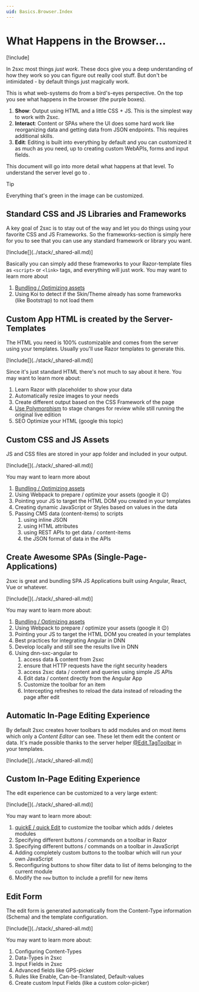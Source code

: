 ```yaml
---
uid: Basics.Browser.Index
---
```


# What Happens in the Browser...

[!include[](../stack/_shared-float-summary.md)]
<style>.context-box-summary .browser-all { visibility: visible; } </style>

In 2sxc most things _just work_. These docs give you a deep understanding of how they work so you can figure out really cool stuff. But don't be intimidated - by default things just magically work. 

This is what web-systems do from a bird's-eyes perspective. On the top you see what happens in the browser (the purple boxes).

1. **Show**: Output using HTML and a little CSS + JS. This is the simplest way to work with 2sxc.
1. **Interact**: Content or SPAs where the UI does some hard work like reorganizing data and getting data from JSON endpoints. This requires additional skills.
1. **Edit**: Editing is built into everything by default and you can customized it as much as you need, up to creating custom WebAPIs, forms and input fields.

This document will go into more detail what happens at that level. To understand the server level go to [](xref:Basics.Index).

> [!TIP]
> Everything that's green in the image can be customized.


## Standard CSS and JS Libraries and Frameworks

A key goal of 2sxc is to stay out of the way and let you do things using your favorite CSS and JS Frameworks. So the frameworks-section is simply here for you to see that you can use any standard framework or library you want. 

<div class="context-box2" width="100%">
  [!include[](../stack/_shared-all.md)]
  <style>.context-box2 .frameworks-browser { visibility: visible; } </style>
</div>

Basically you can simply add these frameworks to your Razor-template files as `<script>` or `<link>` tags, and everything will just work. You may want to learn more about

1. [Bundling / Optimizing assets](xref:Basics.Server.Assets.Optimization)
1. Using Koi to detect if the Skin/Theme already has some frameworks (like Bootstrap) to not load them

## Custom App HTML is created by the Server-Templates

The HTML you need is 100% customizable and comes from the server using your templates. 
Usually you'll use Razor templates to generate this. 

<div class="context-box3" width="100%">
  [!include[](../stack/_shared-all.md)]
  <style>.context-box3 .show-html { visibility: visible; } </style>
</div>


Since it's just standard HTML there's not much to say about it here. You may want to learn more about:

1. Learn Razor with placeholder to show your data
1. Automatically resize images to your needs
1. Create different output based on the CSS Framework of the page
1. [Use Polymorphism](xref:Specs.Cms.Polymorphism) to stage changes for review while still running the original live edition
1. SEO Optimize your HTML (google this topic)

## Custom CSS and JS Assets

JS and CSS files are stored in your app folder and included in your output. 

<div class="context-box4" width="100%">
  [!include[](../stack/_shared-all.md)]
  <style>.context-box4 .show-js { visibility: visible; } </style>
</div>

You may want to learn more about

1. [Bundling / Optimizing assets](xref:Basics.Server.Assets.Optimization)
1. Using Webpack to prepare / optimize your assets (google it 😉)
1. Pointing your JS to target the HTML DOM you created in your templates
1. Creating dynamic JavaScript or Styles based on values in the data
1. Passing CMS data (content-items) to scripts
    1. using inline JSON
    1. using HTML attributes
    1. using REST APIs to get data / content-items
    1. the JSON format of data in the APIs

## Create Awesome SPAs (Single-Page-Applications)

2sxc is great and bundling SPA JS Applications built using Angular, React, Vue or whatever. 

<div class="context-box5" width="100%">
  [!include[](../stack/_shared-all.md)]
  <style>.context-box5 .spa-all { visibility: visible; } </style>
</div>

You may want to learn more about:

1. [Bundling / Optimizing assets](xref:Basics.Server.Assets.Optimization)
1. Using Webpack to prepare / optimize your assets (google it 😉)
1. Pointing your JS to target the HTML DOM you created in your templates
1. Best practices for integrating Angular in DNN
1. Develop locally and still see the results live in DNN
1. Using dnn-sxc-angular to 
    1. access data & content from 2sxc
    1. ensure that HTTP requests have the right security headers
    1. access 2sxc data / content and queries using simple JS APIs
    1. Edit data / content directly from the Angular App
    1. Customize the toolbar for an item
    1. Intercepting refreshes to reload the data instead of reloading the page after edit


## Automatic In-Page Editing Experience

By default 2sxc creates hover toolbars to add modules and on most items which only a _Content Editor_ can see. These let them edit the content or data. It's made possible thanks to the server helper [@Edit.TagToolbar](xref:NetCode.Razor.Edit.Toolbar) in your templates.

<div class="context-box6" width="100%">
  [!include[](../stack/_shared-all.md)]
  <style>.context-box6 .edit-auto { visibility: visible; } </style>
</div>


## Custom In-Page Editing Experience

The edit experience can be customized to a very large extent:

<div class="context-box-edit-js" width="100%">
  [!include[](../stack/_shared-all.md)]
  <style>.context-box-edit-js .edit-custom { visibility: visible; } </style>
</div>

You may want to learn more about:

1. [quickE / quick Edit](xref:Basics.Browser.EditUx.QuickE) to customize the toolbar which adds / deletes modules
1. Specifying different buttons / commands on a toolbar in Razor
1. Specifying different buttons / commands on a toolbar in JavaScript
1. Adding completely custom buttons to the toolbar which will run your own JavaScript
1. Reconfiguring buttons to show filter data to list of items belonging to the current module
1. Modify the `new` button to include a prefill for new items


## Edit Form

The edit form is generated automatically from the Content-Type information (Schema) and the template configuration. 

<div class="context-box-edit-form" width="100%">
  [!include[](../stack/_shared-all.md)]
  <style>.context-box-edit-form .browser-edit-ui { visibility: visible; } </style>
</div>


You may want to learn more about:

1. Configuring Content-Types
1. Data-Types in 2sxc
1. Input Fields in 2sxc
1. Advanced fields like GPS-picker
1. Rules like Enable, Can-be-Translated, Default-values
1. Create custom Input Fields (like a custom color-picker)
